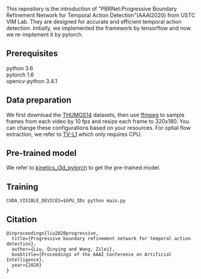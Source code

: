 This repository is the introduction of "PBRNet:Progressive Boundary Refinement Network for Temporal Action Detection"(AAAI2020) from USTC VIM Lab. They are designed for accurate and efficient temporal action detection. Initially, we implemented the framework by tensorflow and now we re-implement it by pytorch.

## Prerequisites
python 3.6  <br>
pytorch 1.6  <br>
opencv-python 3.4.1 <br> 

## Data preparation
We first download the [THUMOS14](http://crcv.ucf.edu/THUMOS14/) datasets, then use [ffmpeg](https://www.ffmpeg.org/) to sample frames from each video by 10 fps and resize each frame to 320x180. You can change these configurations based on your resources. For optial flow extraction, we refer to [TV-L1](https://github.com/deepmind/kinetics-i3d/pull/5/files/f1fa01a332179e82cd655e7cd2f2f0c1c04f0c74) which only requires CPU. 

## Pre-trained model
We refer to [kinetics_i3d_pytorch](https://github.com/hassony2/kinetics_i3d_pytorch) to get the pre-trained model. 

## Training
```
CUDA_VISIBLE_DEVICES=$GPU_IDs python main.py
```

## Citation
```
@inproceedings{liu2020progressive,
  title={Progressive boundary refinement network for temporal action detection},
  author={Liu, Qinying and Wang, Zilei},
  booktitle={Proceedings of the AAAI Conference on Artificial Intelligence},
  year={2020}
}
```

